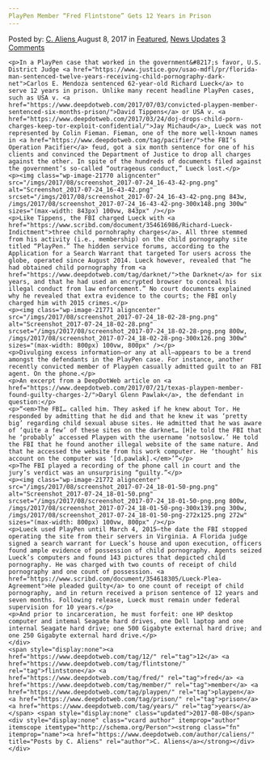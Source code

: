 ```yaml
---
PlayPen Member “Fred Flintstone” Gets 12 Years in Prison
---
```

<article class="post-listing post-21764 post type-post status-publish format-standard has-post-thumbnail hentry 
 tag-2688 tag-flintstone tag-fred tag-member tag-playpen tag-prison tag-years">
    <div class="post-inner">
        <span>Posted by: <a href="https://www.deepdotweb.com/author/caliens/" title="">C. Aliens </a></span>
    <span>August 8, 2017</span>
    <span>in <a href="https://www.deepdotweb.com/category/deepdot-news/" rel="category tag">Featured</a>, <a href="https://www.deepdotweb.com/category/news-updates/" rel="category tag">News Updates</a></span>
    <span><a href="https://www.deepdotweb.com/2017/08/08/playpen-member-fred-flintstone-gets-12-years-prison/#comments">3 Comments</a></span>
    </p>
    <div class="clear"></div>
    
    <p>In a PlayPen case that worked in the government&#8217;s favor, U.S. District Judge <a href="https://www.justice.gov/usao-mdfl/pr/florida-man-sentenced-twelve-years-receiving-child-pornography-dark-net">Carlos E. Mendoza sentenced 62-year-old Richard Lueck</a> to serve 12 years in prison. Unlike many recent headline PlayPen cases, such as USA v. <a href="https://www.deepdotweb.com/2017/07/03/convicted-playpen-member-sentenced-six-months-prison/">David Tippens</a> or USA v. <a href="https://www.deepdotweb.com/2017/03/24/doj-drops-child-porn-charges-keep-tor-exploit-confidential/">Jay Michaud</a>, Lueck was not represented by Colin Fieman. Fieman, one of the more well-known names in <a href="https://www.deepdotweb.com/tag/pacifier/">the FBI’s Operation Pacifier</a> feud, got a six month sentence for one of his clients and convinced the Department of Justice to drop all charges against the other. In spite of the hundreds of documents filed against the government’s so-called “outrageous conduct,” Lueck lost.</p>
    <p><img class="wp-image-21770 aligncenter" src="/imgs/2017/08/screenshot_2017-07-24_16-43-42-png.png" alt="Screenshot_2017-07-24_16-43-42.png" srcset="/imgs/2017/08/screenshot_2017-07-24_16-43-42-png.png 843w, /imgs/2017/08/screenshot_2017-07-24_16-43-42-png-300x148.png 300w" sizes="(max-width: 843px) 100vw, 843px" /></p>
    <p>Like Tippens, the FBI charged Lueck with <a href="https://www.scribd.com/document/354616986/Richard-Lueck-Indictment">three child pornohraphy charges</a>. All three stemmed from his activity (i.e., membership) on the child pornography site titled “PlayPen.” The hidden service forums, according to the Application for a Search Warrant that targeted Tor users across the globe, operated since August 2014. Lueck however, revealed that “he had obtained child pornography from <a href="https://www.deepdotweb.com/tag/darknet/">the Darknet</a> for six years, and that he had used an encrypted browser to conceal his illegal conduct from law enforcement.” No court documents explained why he revealed that extra evidence to the courts; the FBI only charged him with 2015 crimes.</p>
    <p><img class="wp-image-21771 aligncenter" src="/imgs/2017/08/screenshot_2017-07-24_18-02-28-png.png" alt="Screenshot_2017-07-24_18-02-28.png" srcset="/imgs/2017/08/screenshot_2017-07-24_18-02-28-png.png 800w, /imgs/2017/08/screenshot_2017-07-24_18-02-28-png-300x126.png 300w" sizes="(max-width: 800px) 100vw, 800px" /></p>
    <p>Divulging excess information—or any at all—appears to be a trend amongst the defendants in the PlayPen case. For instance, another recently convicted member of Playpen casually admitted guilt to an FBI agent. On the phone.</p>
    <p>An excerpt from a DeepDotWeb article on <a href="https://www.deepdotweb.com/2017/07/21/texas-playpen-member-found-guilty-charges-2/">Daryl Glenn Pawlak</a>, the defendant in question:</p>
    <p>“<em>The FBI… called him. They asked if he knew about Tor. He responded by admitting that he did and that he knew it was ‘pretty big’ regarding child sexual abuse sites. He admitted that he was aware of ‘quite a few’ of these sites on the darknet… [H]e told the FBI that he ‘probably’ accessed Playpen with the username ‘notsoslow.’ He told the FBI that he found another illegal website of the same nature. And that he accessed the website from his work computer. He ‘thought’ his account on the computer was ‘[d.pawlak].</em>’”</p>
    <p>The FBI played a recording of the phone call in court and the jury’s verdict was an unsurprising “guilty.”</p>
    <p><img class="wp-image-21772 aligncenter" src="/imgs/2017/08/screenshot_2017-07-24_18-01-50-png.png" alt="Screenshot_2017-07-24_18-01-50.png" srcset="/imgs/2017/08/screenshot_2017-07-24_18-01-50-png.png 800w, /imgs/2017/08/screenshot_2017-07-24_18-01-50-png-300x139.png 300w, /imgs/2017/08/screenshot_2017-07-24_18-01-50-png-272x125.png 272w" sizes="(max-width: 800px) 100vw, 800px" /></p>
    <p>Lueck used PlayPen until March 4, 2015—the date the FBI stopped operating the site from their servers in Virginia. A Florida judge signed a search warrant for Lueck’s house and upon execution, officers found ample evidence of possession of child pornography. Agents seized Lueck’s computers and found 143 pictures that depicted child pornography. He was charged with two counts of receipt of child pornography and one count of possession. <a href="https://www.scribd.com/document/354618305/Lueck-Plea-Agreement">He pleaded guilty</a> to one count of receipt of child pornography, and in return received a prison sentence of 12 years and seven months. Following release, Lueck must remain under federal supervision for 10 years.</p>
    <p>And prior to incarceration, he must forfeit: one HP desktop computer and intemal Seagate hard drives, one Dell laptop and one internal Seagate hard drive; one 500 Gigabyte external hard drive; and one 250 Gigabyte external hard drive.</p>
    </div>
    <span style="display:none"><a href="https://www.deepdotweb.com/tag/12/" rel="tag">12</a> <a href="https://www.deepdotweb.com/tag/flintstone/" rel="tag">flintstone</a> <a href="https://www.deepdotweb.com/tag/fred/" rel="tag">fred</a> <a href="https://www.deepdotweb.com/tag/member/" rel="tag">member</a> <a href="https://www.deepdotweb.com/tag/playpen/" rel="tag">playpen</a> <a href="https://www.deepdotweb.com/tag/prison/" rel="tag">prison</a> <a href="https://www.deepdotweb.com/tag/years/" rel="tag">years</a></span> <span style="display:none" class="updated">2017-08-08</span>
    <div style="display:none" class="vcard author" itemprop="author" itemscope itemtype="http://schema.org/Person"><strong class="fn" itemprop="name"><a href="https://www.deepdotweb.com/author/caliens/" title="Posts by C. Aliens" rel="author">C. Aliens</a></strong></div>
    </div>
</article>

